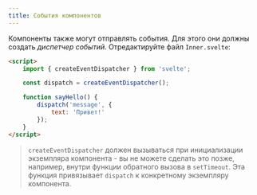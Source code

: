 ```yaml
---
title: События компонентов
---
```


Компоненты также могут отправлять события. Для этого они должны создать *диспетчер событий*. Отредактируйте файл `Inner.svelte`:

```html
<script>
	import { createEventDispatcher } from 'svelte';

	const dispatch = createEventDispatcher();

	function sayHello() {
		dispatch('message', {
			text: 'Привет!'
		});
	}
</script>
```

> `createEventDispatcher` должен вызываться при инициализации экземпляра компонента - вы не можете сделать это позже, например, внутри функции обратного вызова в `setTimeout`. Эта функция привязывает `dispatch` к конкретному экземпляру компонента.